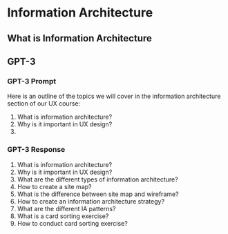 # Information Architecture

## What is Information Architecture

## GPT-3

### GPT-3 Prompt
Here is an outline of the topics we will cover in the information architecture section of our UX course:

1) What is information architecture?
2) Why is it important in UX design?
3) 

### GPT-3 Response
1) What is information architecture?
2) Why is it important in UX design?
3) What are the different types of information architecture?
4) How to create a site map?
5) What is the difference between site map and wireframe?
8) How to create an information architecture strategy?
9) What are the different IA patterns?
10) What is a card sorting exercise?
11) How to conduct card sorting exercise?